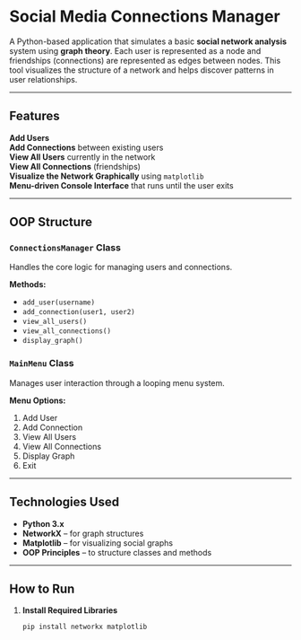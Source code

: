# Social Media Connections Manager

A Python-based application that simulates a basic **social network analysis** system using **graph theory**. Each user is represented as a node and friendships (connections) are represented as edges between nodes. This tool visualizes the structure of a network and helps discover patterns in user relationships.

---

## Features

**Add Users**  
**Add Connections** between existing users  
**View All Users** currently in the network  
**View All Connections** (friendships)  
**Visualize the Network Graphically** using `matplotlib`  
**Menu-driven Console Interface** that runs until the user exits

---

## OOP Structure

### `ConnectionsManager` Class  
Handles the core logic for managing users and connections.

**Methods:**
- `add_user(username)`
- `add_connection(user1, user2)`
- `view_all_users()`
- `view_all_connections()`
- `display_graph()`

### `MainMenu` Class  
Manages user interaction through a looping menu system.

**Menu Options:**
1. Add User  
2. Add Connection  
3. View All Users  
4. View All Connections  
5. Display Graph  
6. Exit

---

## Technologies Used

- **Python 3.x**
- **NetworkX** – for graph structures
- **Matplotlib** – for visualizing social graphs
- **OOP Principles** – to structure classes and methods

---

## How to Run

1. **Install Required Libraries**  
   ```bash
   pip install networkx matplotlib
